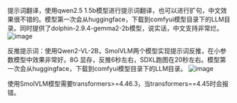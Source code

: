 提示词翻译，使用qwen2.5 1.5b模型进行提示词翻译，也可以进行扩句，中文效果很不错的。模型第一次会从huggingface，下载到comfyui模型目录下的LLM目录。同时提供了dolphin-2.9.4-gemma2-2b模型，说实话，中文支持非常烂。
![image](https://github.com/user-attachments/assets/dcb48d31-7fd6-4b71-9d09-c1c54a637d54)

反推提示词：使用Qwen2-VL-2B，SmolVLM两个模型实现提示词反推，在小参数模型中效果非常好。8G 显存，反推6秒左右，SDXL跑图在20秒左右。模型第一次会从huggingface，下载到comfyui模型目录下的LLM目录。
![image](https://github.com/user-attachments/assets/3e23e8af-0825-4903-82e9-41151265281e)

使用SmolVLM模型需要transformers>=4.46.3，当transformers==4.45时会报错。
